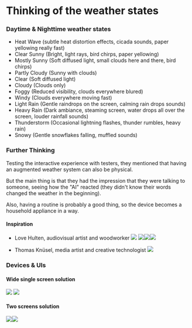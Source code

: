 # Thinking of the weather states

### Daytime & Nighttime weather states
- Heat Wave (subtle heat distortion effects, cicada sounds, paper yellowing really fast)
- Clear Sunny (Bright, light rays, bird chirps, paper yellowing)
- Mostly Sunny (Soft diffused light, small clouds here and there, bird chirps)
- Partly Cloudy (Sunny with clouds)
- Clear (Soft diffused light)
- Cloudy (Clouds only)
- Foggy (Reduced visibility, clouds everywhere blured)
- Windy (Clouds everywhere moving fast)
- Light Rain (Gentle raindrops on the screen, calming rain drops sounds)
- Heavy Rain (Dark ambiance, steaming screen, water drops all over the screen, louder rainfall sounds)
- Thunderstorm (Occasional lightning flashes, thunder rumbles, heavy rain)
- Snowy (Gentle snowflakes falling, muffled sounds)

### Further Thinking
Testing the interactive experience with testers, they mentioned that having an augmented weather system can also be physical.

But the main thing is that they had the impression that they were talking to someone, seeing how the "AI" reacted (they didn't know their words changed the weather in the beginning).

Also, having a routine is probably a good thing, so the device becomes a household appliance in a way.

#### Inspiration
- Love Hulten, audiovisual artist and woodworker
![](../../00-09%20Resources/09%20Assets/Screenshot%202025-04-22%20at%2017.01.02.png)
![](../../00-09%20Resources/09%20Assets/Screenshot%202025-04-22%20at%2017.01.30.png)![](../../00-09%20Resources/09%20Assets/Screenshot%202025-04-22%20at%2017.02.29.png)![](../../00-09%20Resources/09%20Assets/Screenshot%202025-04-22%20at%2017.02.52.png)

- Thomas Knüsel, media artist and creative technologist
![](../../00-09%20Resources/09%20Assets/Screenshot%202025-04-22%20at%2017.04.30.png)

### Devices & UIs
#### Wide single screen solution
![](../../00-09%20Resources/09%20Assets/IMG_9359.jpeg)
![](../../00-09%20Resources/09%20Assets/Home-weather.png)

#### Two screens solution
![](../../00-09%20Resources/09%20Assets/IMG_9368.jpeg)![](../../00-09%20Resources/09%20Assets/Home-circular.png)